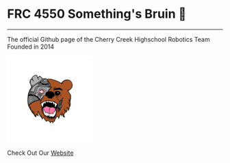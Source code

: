 # FRC 4550 Something's Bruin 🐻
---------------------
The official Github page of the Cherry Creek Highschool Robotics Team
Founded in 2014  </br>

<img src="./BruinLogo.jpg" alt="Logo" width="200" height="200"/>


Check Out Our [Website](https://www.example.com)

<!--

**Here are some ideas to get you started:**

🙋‍♀️ A short introduction - what is your organization all about?
🌈 Contribution guidelines - how can the community get involved?
👩‍💻 Useful resources - where can the community find your docs? Is there anything else the community should know?
🍿 Fun facts - what does your team eat for breakfast?
🧙 Remember, you can do mighty things with the power of [Markdown](https://docs.github.com/github/writing-on-github/getting-started-with-writing-and-formatting-on-github/basic-writing-and-formatting-syntax)
-->
